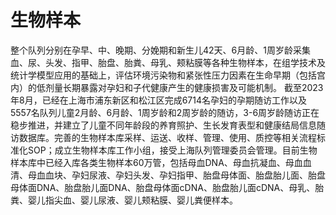 # 生物样本

整个队列分别在孕早、中、晚期、分娩期和新生儿42天、6月龄、1周岁龄采集血、尿、头发、指甲、胎盘、胎粪、母乳、颊粘膜等各种生物样本，在组学技术及统计学模型应用的基础上，评估环境污染物和紧张性压力因素在生命早期（包括宫内）的低剂量长期暴露对孕妇和子代健康产生的健康损害及可能机制。
截至2023年8月，已经在上海市浦东新区和松江区完成6714名孕妇的孕期随访工作以及5557名队列儿童2月龄、6月龄、1周岁龄和2周岁龄的随访，3-6周岁龄随访正在稳步推进，并建立了儿童不同年龄段的养育照护、生长发育表型和健康结局信息随访数据库。完善的生物样本库采样、运送、收样、管理、使用、质控等相关流程标准化SOP；成立生物样本库工作小组，接受上海队列管理委员会管理。目前生物样本库中已经入库各类生物样本60万管，包括母血DNA、母血抗凝血、母血血清、母血血块、孕妇尿液、孕妇头发、孕妇指甲、胎盘母体面、胎盘胎儿面、胎盘母体面DNA、胎盘胎儿面DNA、胎盘母体面cDNA、胎盘胎儿面cDNA、母乳、胎粪、婴儿指尖血、婴儿尿液、婴儿颊粘膜、婴儿粪便样本。
